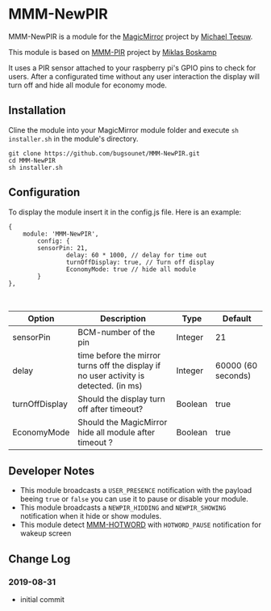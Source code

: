 # MMM-NewPIR
MMM-NewPIR is a module for the [MagicMirror](https://github.com/MichMich/MagicMirror) project by [Michael Teeuw](https://github.com/MichMich).

This module is based on [MMM-PIR](https://github.com/mboskamp/MMM-PIR) project by [Miklas Boskamp](https://github.com/mboskamp)

It uses a PIR sensor attached to your raspberry pi's GPIO pins to check for users. After a configurated time without any user interaction the display will turn off and hide all module for economy mode.

## Installation
Cline the module into your MagicMirror module folder and execute `sh installer.sh` in the module's directory.
```
git clone https://github.com/bugsounet/MMM-NewPIR.git
cd MMM-NewPIR
sh installer.sh
```

## Configuration
To display the module insert it in the config.js file. Here is an example:
```
{
	module: 'MMM-NewPIR',
        config: {
		sensorPin: 21,
                delay: 60 * 1000, // delay for time out
                turnOffDisplay: true, // Turn off display
                EconomyMode: true // hide all module
        }
},
```

<br>

| Option  | Description | Type | Default |
| ------- | --- | --- | --- |
| sensorPin | BCM-number of the pin | Integer | 21 |
| delay | time before the mirror turns off the display if no user activity is detected. (in ms) | Integer | 60000 (60 seconds) |
| turnOffDisplay | Should the display turn off after timeout? | Boolean | true |
| EconomyMode | Should the MagicMirror hide all module after timeout ? | Boolean | true |

## Developer Notes
- This module broadcasts a `USER_PRESENCE` notification with the payload beeing `true` or `false` you can use it to pause or disable your module.
- This module broadcasts a `NEWPIR_HIDDING` and `NEWPIR_SHOWING` notification when it hide or show modules.
- This module detect [MMM-HOTWORD](https://github.com/eouia/MMM-Hotword) with `HOTWORD_PAUSE` notification for wakeup screen

## Change Log
### 2019-08-31
- initial commit
